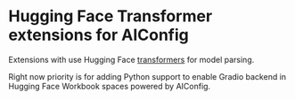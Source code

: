 # Hugging Face Transformer extensions for AIConfig

Extensions with use Hugging Face [transformers](https://huggingface.co/docs/transformers/index) for model parsing.

Right now priority is for adding Python support to enable Gradio backend in Hugging Face Workbook spaces powered by AIConfig.

